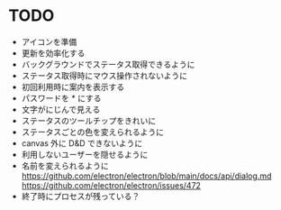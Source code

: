 # TODO

- アイコンを準備
- 更新を効率化する
- バックグラウンドでステータス取得できるように
- ステータス取得時にマウス操作されないように
- 初回利用時に案内を表示する
- パスワードを * にする
- 文字がにじんで見える
- ステータスのツールチップをきれいに
- ステータスごとの色を変えられるように
- canvas 外に D&D できないように
- 利用しないユーザーを隠せるように
- 名前を変えられるように
  https://github.com/electron/electron/blob/main/docs/api/dialog.md
  https://github.com/electron/electron/issues/472
- 終了時にプロセスが残っている？
